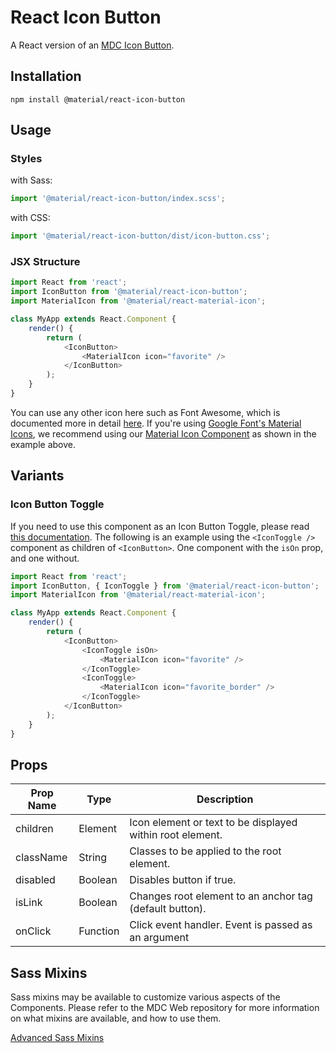 # React Icon Button

A React version of an [MDC Icon Button](https://github.com/material-components/material-components-web/tree/master/packages/mdc-icon-button).

## Installation

```
npm install @material/react-icon-button
```

## Usage

### Styles

with Sass:

```js
import '@material/react-icon-button/index.scss';
```

with CSS:

```js
import '@material/react-icon-button/dist/icon-button.css';
```

### JSX Structure

```js
import React from 'react';
import IconButton from '@material/react-icon-button';
import MaterialIcon from '@material/react-material-icon';

class MyApp extends React.Component {
    render() {
        return (
            <IconButton>
                <MaterialIcon icon="favorite" />
            </IconButton>
        );
    }
}
```

You can use any other icon here such as Font Awesome, which is documented more in detail [here](https://github.com/material-components/material-components-web/tree/master/packages/mdc-icon-button#icon-button-toggle-with-font-awesome). If you're using [Google Font's Material Icons](https://material.io/tools/icons/?style=baseline), we recommend using our [Material Icon Component](../material-icon) as shown in the example above.

## Variants

### Icon Button Toggle

If you need to use this component as an Icon Button Toggle, please read [this documentation](https://github.com/material-components/material-components-web/blob/master/packages/mdc-icon-button/README.md#icon-button-toggle). The following is an example using the `<IconToggle />` component as children of `<IconButton>`. One component with the `isOn` prop, and one without.

```js
import React from 'react';
import IconButton, { IconToggle } from '@material/react-icon-button';
import MaterialIcon from '@material/react-material-icon';

class MyApp extends React.Component {
    render() {
        return (
            <IconButton>
                <IconToggle isOn>
                    <MaterialIcon icon="favorite" />
                </IconToggle>
                <IconToggle>
                    <MaterialIcon icon="favorite_border" />
                </IconToggle>
            </IconButton>
        );
    }
}
```

## Props

| Prop Name | Type     | Description                                               |
| --------- | -------- | --------------------------------------------------------- |
| children  | Element  | Icon element or text to be displayed within root element. |
| className | String   | Classes to be applied to the root element.                |
| disabled  | Boolean  | Disables button if true.                                  |
| isLink    | Boolean  | Changes root element to an anchor tag (default button).   |
| onClick   | Function | Click event handler. Event is passed as an argument       |

## Sass Mixins

Sass mixins may be available to customize various aspects of the Components. Please refer to the
MDC Web repository for more information on what mixins are available, and how to use them.

[Advanced Sass Mixins](https://github.com/material-components/material-components-web/blob/master/packages/mdc-icon-button/README.md#sass-mixins)
